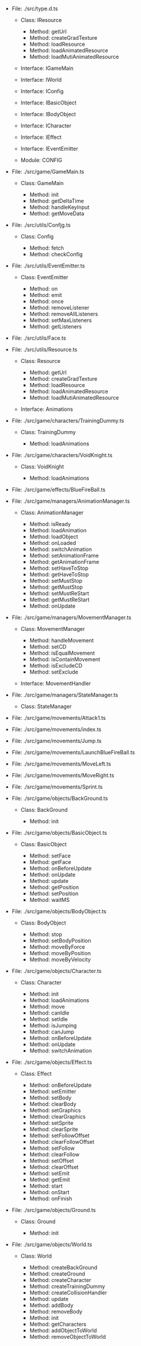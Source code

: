 - File: ./src/type.d.ts
   - Class: IResource

       - Method: getUrl
       - Method: createGradTexture
       - Method: loadResource
       - Method: loadAnimatedResource
       - Method: loadMutiAnimatedResource
   - Interface: IGameMain
   - Interface: IWorld
   - Interface: IConfig
   - Interface: IBasicObject
   - Interface: IBodyObject
   - Interface: ICharacter
   - Interface: IEffect
   - Interface: IEventEmitter
   - Module: CONFIG
- File: ./src/game/GameMain.ts
   - Class: GameMain

       - Method: init
       - Method: getDeltaTime
       - Method: handleKeyInput
       - Method: getMoveData
- File: ./src/utils/Confjg.ts
   - Class: Config

       - Method: fetch
       - Method: checkConfig
- File: ./src/utils/EventEmitter.ts
   - Class: EventEmitter

       - Method: on
       - Method: emit
       - Method: once
       - Method: removeListener
       - Method: removeAllListeners
       - Method: setMaxListeners
       - Method: getListeners
- File: ./src/utils/Face.ts
- File: ./src/utils/Resource.ts
   - Class: Resource

       - Method: getUrl
       - Method: createGradTexture
       - Method: loadResource
       - Method: loadAnimatedResource
       - Method: loadMutiAnimatedResource
   - Interface: Animations
- File: ./src/game/characters/TrainingDummy.ts
   - Class: TrainingDummy

       - Method: loadAnimations
- File: ./src/game/characters/VoidKnight.ts
   - Class: VoidKnight

       - Method: loadAnimations
- File: ./src/game/effects/BlueFireBall.ts
- File: ./src/game/managers/AnimationManager.ts
   - Class: AnimationManager

       - Method: isReady
       - Method: loadAnimation
       - Method: loadObject
       - Method: onLoaded
       - Method: switchAnimation
       - Method: setAnimationFrame
       - Method: getAnimationFrame
       - Method: setHaveToStop
       - Method: getHaveToStop
       - Method: setMustStop
       - Method: getMustStop
       - Method: setMustReStart
       - Method: getMustReStart
       - Method: onUpdate
- File: ./src/game/managers/MovementManager.ts
   - Class: MovementManager

       - Method: handleMovement
       - Method: setCD
       - Method: isEqualMovement
       - Method: isContainMovement
       - Method: isExcludeCD
       - Method: setExclude
   - Interface: MovementHandler
- File: ./src/game/managers/StateManager.ts
   - Class: StateManager

- File: ./src/game/movements/Attack1.ts
- File: ./src/game/movements/index.ts
- File: ./src/game/movements/Jump.ts
- File: ./src/game/movements/LaunchBlueFireBall.ts
- File: ./src/game/movements/MoveLeft.ts
- File: ./src/game/movements/MoveRight.ts
- File: ./src/game/movements/Sprint.ts
- File: ./src/game/objects/BackGround.ts
   - Class: BackGround

       - Method: init
- File: ./src/game/objects/BasicObject.ts
   - Class: BasicObject

       - Method: setFace
       - Method: getFace
       - Method: onBeforeUpdate
       - Method: onUpdate
       - Method: update
       - Method: getPosition
       - Method: setPosition
       - Method: waitMS
- File: ./src/game/objects/BodyObject.ts
   - Class: BodyObject

       - Method: stop
       - Method: setBodyPosition
       - Method: moveByForce
       - Method: moveByPosition
       - Method: moveByVelocity
- File: ./src/game/objects/Character.ts
   - Class: Character

       - Method: init
       - Method: loadAnimations
       - Method: move
       - Method: canIdle
       - Method: setIdle
       - Method: isJumping
       - Method: canJump
       - Method: onBeforeUpdate
       - Method: onUpdate
       - Method: switchAnimation
- File: ./src/game/objects/Effect.ts
   - Class: Effect

       - Method: onBeforeUpdate
       - Method: setEmitter
       - Method: setBody
       - Method: clearBody
       - Method: setGraphics
       - Method: clearGraphics
       - Method: setSprite
       - Method: clearSprite
       - Method: setFollowOffset
       - Method: clearFollowOffset
       - Method: setFollow
       - Method: clearFollow
       - Method: setOffset
       - Method: clearOffset
       - Method: setEmit
       - Method: getEmit
       - Method: start
       - Method: onStart
       - Method: onFinish
- File: ./src/game/objects/Ground.ts
   - Class: Ground

       - Method: init
- File: ./src/game/objects/World.ts
   - Class: World

       - Method: createBackGround
       - Method: createGround
       - Method: createCharacter
       - Method: createTrainingDummy
       - Method: createCollisionHandler
       - Method: update
       - Method: addBody
       - Method: removeBody
       - Method: init
       - Method: getCharacters
       - Method: addObjectToWorld
       - Method: removeObjectToWorld
